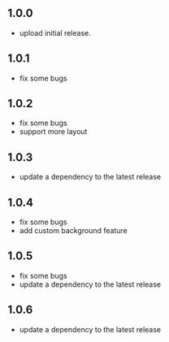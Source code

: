 ## 1.0.0

* upload initial release.

## 1.0.1

* fix some bugs

## 1.0.2

* fix some bugs
* support more layout

## 1.0.3

* update a dependency to the latest release

## 1.0.4

* fix some bugs
* add custom background feature

## 1.0.5

* fix some bugs
* update a dependency to the latest release

## 1.0.6

* update a dependency to the latest release